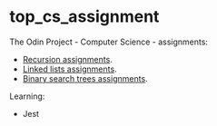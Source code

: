 # top_cs_assignment
The Odin Project - Computer Science - assignments:

- <a href="https://www.theodinproject.com/lessons/javascript-recursion">Recursion assignments</a>.
- <a href="https://www.theodinproject.com/lessons/javascript-linked-lists">Linked lists assignments</a>.
- <a href="https://www.theodinproject.com/lessons/javascript-binary-search-trees">Binary search trees assignments</a>.

Learning:

- Jest
